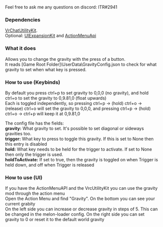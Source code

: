 Feel free to ask me any questions on discord: ITR#2941

### Dependencies
[VrChatUtilityKit](https://github.com/SleepyVRC/Mods/releases).  
Optional: [UIExpansionKit](https://github.com/SleepyVRC/Mods/releases) and [ActionMenuApi](https://github.com/gompoc/VRChatMods/releases)

### What it does  
Allows you to change the gravity with the press of a button.  
It reads \[Game Root Folder\]\UserData\GravityConfig.json to check for what gravity to set when what key is pressed.  

### How to use (Keybinds)
By default you press ctrl+p to set gravity to 0,0,0 (no gravity), and hold ctrl+o to set the gravity to 0,9.81,0 (float upwards)  
Each is toggled independently, so pressing ctrl+p -> (hold) ctrl+o -> (release) ctrl+o will set the gravity to 0,0,0, and pressing ctrl+p -> (hold) ctrl+o -> ctrl+p will keep it at 0,9.81,0

The config file has the fields:  
**gravity:** What gravity to set. It's possible to set diagonal or sideways gravities too.  
**trigger:** What key to press to toggle this gravity. If this is set to None then this entry is disabled  
**hold:** What key needs to be held for the trigger to activate. If set to None then only the trigger is used.  
**holdToActivate:** If set to true, then the gravity is toggled on when Trigger is held down, and off when Trigger is released

### How to use (UI)
If you have the ActionMenuAPI and the VrcUtilityKit you can use the gravity mod through the action menu  
Open the Action Menu and find "Gravity". On the bottom you can see your current grabity  
On the left side you can increase or decrease gravity in steps of 5. This can be changed in the melon-loader config.
On the right side you can set gravity to 0 or reset it to the default world gravity
